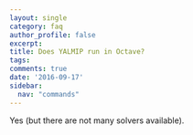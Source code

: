 ```yaml
---
layout: single
category: faq
author_profile: false
excerpt: 
title: Does YALMIP run in Octave?
tags:
comments: true
date: '2016-09-17'
sidebar:
  nav: "commands"
---
```


Yes (but there are not many solvers available).
